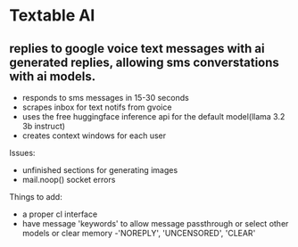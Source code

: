 # Textable AI
## replies to google voice text messages with ai generated replies, allowing sms converstations with ai models. 

* responds to sms messages in 15-30 seconds
* scrapes inbox for text notifs from gvoice
* uses the free huggingface inference api for the default model(llama 3.2 3b instruct)
* creates context windows for each user

Issues:
* unfinished sections for generating images
* mail.noop() socket errors

Things to add:
* a proper cl interface
* have message 'keywords' to allow message passthrough or select other models or clear memory
  -'NOREPLY', 'UNCENSORED', 'CLEAR'
